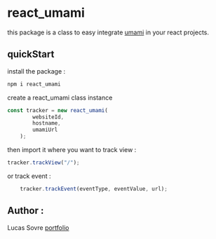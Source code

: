 # react_umami

this package is a class to easy integrate [umami](https://umami.is/) in your react projects.

## quickStart

install the package : 

```bash
npm i react_umami
```

create a react_umami class instance 

```javascript
const tracker = new react_umami(
		websiteId,
		hostname,
		umamiUrl
	);
```
then import it where you want to track view :

```javascript
tracker.trackView("/");
```

or track event :

```javascript
	tracker.trackEvent(eventType, eventValue, url);
```

## Author :

Lucas Sovre [portfolio](https://lucassovre.github.io/)
